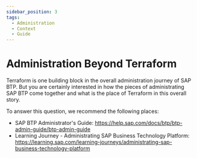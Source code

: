 ```yaml
---
sidebar_position: 3
tags:
  - Administration
  - Context
  - Guide
---
```


# Administration Beyond Terraform

Terraform is one building block in the overall administration journey of SAP BTP. But you are certainly interested in how the pieces of administrating SAP BTP come together and what is the place of Terraform in this overall story.

To answer this question, we recommend the following places:

-	SAP BTP Administrator's Guide: https://help.sap.com/docs/btp/btp-admin-guide/btp-admin-guide
-	Learning Journey - Administrating SAP Business Technology Platform: https://learning.sap.com/learning-journeys/administrating-sap-business-technology-platform
